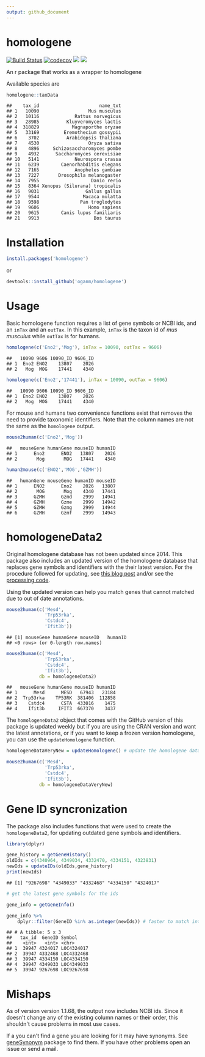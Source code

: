```yaml
---
output: github_document
---
```



# homologene
[![Build Status](https://travis-ci.org/oganm/homologene.svg?branch=master)](https://travis-ci.org/oganm/homologene) [![codecov](https://codecov.io/gh/oganm/homologene/branch/master/graph/badge.svg)](https://codecov.io/gh/oganm/homologene) [![](https://www.r-pkg.org/badges/version/homologene?color=#32BD36)](https://cran.r-project.org/package=homologene) [![](https://img.shields.io/badge/devel%20version-1.4.68.19.4.7-blue.svg)](https://github.com/oganm/homologene)

An r package that works as a wrapper to homologene

Available species are


```r
homologene::taxData
```

```
##    tax_id                      name_txt
## 1   10090                  Mus musculus
## 2   10116             Rattus norvegicus
## 3   28985          Kluyveromyces lactis
## 4  318829            Magnaporthe oryzae
## 5   33169         Eremothecium gossypii
## 6    3702          Arabidopsis thaliana
## 7    4530                  Oryza sativa
## 8    4896     Schizosaccharomyces pombe
## 9    4932      Saccharomyces cerevisiae
## 10   5141             Neurospora crassa
## 11   6239        Caenorhabditis elegans
## 12   7165             Anopheles gambiae
## 13   7227       Drosophila melanogaster
## 14   7955                   Danio rerio
## 15   8364 Xenopus (Silurana) tropicalis
## 16   9031                 Gallus gallus
## 17   9544                Macaca mulatta
## 18   9598               Pan troglodytes
## 19   9606                  Homo sapiens
## 20   9615        Canis lupus familiaris
## 21   9913                    Bos taurus
```

Installation
============
```r
install.packages('homologene')
```

or

```r
devtools::install_github('oganm/homologene')
```

Usage
===========
Basic homologene function requires a list of gene symbols or NCBI ids, and an `inTax` and an `outTax`. In this example, `inTax` is the taxon id of *mus musculus* while `outTax` is for humans.

```r
homologene(c('Eno2','Mog'), inTax = 10090, outTax = 9606)
```

```
##   10090 9606 10090_ID 9606_ID
## 1  Eno2 ENO2    13807    2026
## 2   Mog  MOG    17441    4340
```

```r
homologene(c('Eno2','17441'), inTax = 10090, outTax = 9606)
```

```
##   10090 9606 10090_ID 9606_ID
## 1  Eno2 ENO2    13807    2026
## 2   Mog  MOG    17441    4340
```

For mouse and humans two convenience functions exist that removes the need to provide taxonomic identifiers. Note that the column names are not the same as the `homologene` output.

```r
mouse2human(c('Eno2','Mog'))
```

```
##   mouseGene humanGene mouseID humanID
## 1      Eno2      ENO2   13807    2026
## 2       Mog       MOG   17441    4340
```

```r
human2mouse(c('ENO2','MOG','GZMH'))
```

```
##   humanGene mouseGene humanID mouseID
## 1      ENO2      Eno2    2026   13807
## 2       MOG       Mog    4340   17441
## 3      GZMH      Gzmd    2999   14941
## 4      GZMH      Gzme    2999   14942
## 5      GZMH      Gzmg    2999   14944
## 6      GZMH      Gzmf    2999   14943
```


homologeneData2
=================
Original homologene database has not been updated since 2014.
This package also includes an updated version of the homologene database that
replaces gene symbols and identifiers with the their latest version. For the procedure followed for updating,
see [this blog post](https://oganm.com/homologene-update/) and/or see the [processing code](R/updateHomologene.R).

Using the updated version can help you match genes that cannot matched due to out of date annotations.



```r
mouse2human(c('Mesd',
              'Trp53rka',
              'Cstdc4',
              'Ifit3b'))
```

```
## [1] mouseGene humanGene mouseID   humanID  
## <0 rows> (or 0-length row.names)
```

```r
mouse2human(c('Mesd',
              'Trp53rka',
              'Cstdc4',
              'Ifit3b'),
            db = homologeneData2)
```

```
##   mouseGene humanGene mouseID humanID
## 1      Mesd      MESD   67943   23184
## 2  Trp53rka    TP53RK  381406  112858
## 3    Cstdc4      CSTA  433016    1475
## 4    Ifit3b     IFIT3  667370    3437
```


The `homologeneData2` object that comes with the GitHub version of this package
is updated weekly but if you are using the CRAN version and want the latest
annotations, or if you want to keep
a frozen version homologene, you can use the `updateHomologene` function.


```r
homologeneDataVeryNew = updateHomologene() # update the homologene database with the latest identifiers

mouse2human(c('Mesd',
              'Trp53rka',
              'Cstdc4',
              'Ifit3b'),
            db = homologeneDataVeryNew)

```


Gene ID syncronization
=========================

The package also includes functions that were used to create the `homologeneData2`, for updating outdated gene symbols and identifiers.


```r
library(dplyr)

gene_history = getGeneHistory()
oldIds = c(4340964, 4349034, 4332470, 4334151, 4323831)
newIds = updateIDs(oldIds,gene_history)
print(newIds)
```

```
## [1] "9267698" "4349033" "4332468" "4334150" "4324017"
```

```r
# get the latest gene symbols for the ids

gene_info = getGeneInfo()

gene_info %>%
    dplyr::filter(GeneID %in% as.integer(newIds)) # faster to match integers
```

```
## # A tibble: 5 x 3
##   tax_id  GeneID Symbol    
##    <int>   <int> <chr>     
## 1  39947 4324017 LOC4324017
## 2  39947 4332468 LOC4332468
## 3  39947 4334150 LOC4334150
## 4  39947 4349033 LOC4349033
## 5  39947 9267698 LOC9267698
```


Mishaps
=================
As of version version 1.1.68, the output now includes NCBI ids. Since it doesn't change any of the existing column names or their order, this shouldn't cause problems in most use cases.

If a you can't find a gene you are looking for it may have synonyms. See [geneSynonym](https://github.com/oganm/geneSynonym.git) package to find them. If you have other problems open an issue or send a mail.
